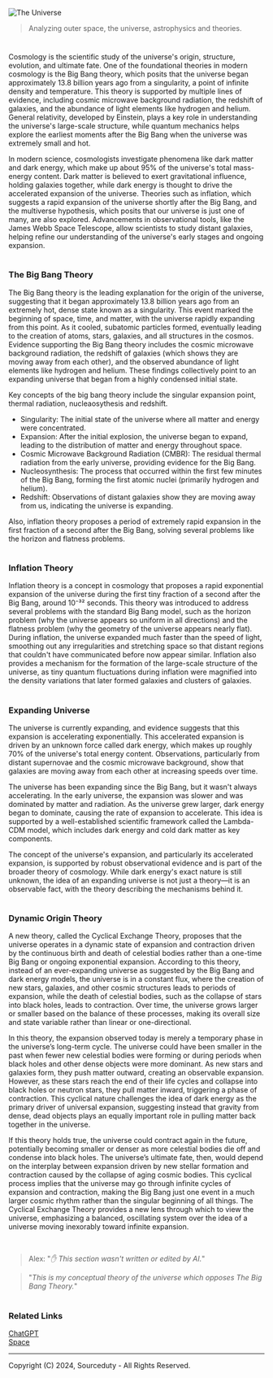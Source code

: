 ![The Universe](https://github.com/user-attachments/assets/39f64f79-b9aa-4e0b-b1f6-4ae531f529b5)

> Analyzing outer space, the universe, astrophysics and theories.

#

Cosmology is the scientific study of the universe's origin, structure, evolution, and ultimate fate. One of the foundational theories in modern cosmology is the Big Bang theory, which posits that the universe began approximately 13.8 billion years ago from a singularity, a point of infinite density and temperature. This theory is supported by multiple lines of evidence, including cosmic microwave background radiation, the redshift of galaxies, and the abundance of light elements like hydrogen and helium. General relativity, developed by Einstein, plays a key role in understanding the universe's large-scale structure, while quantum mechanics helps explore the earliest moments after the Big Bang when the universe was extremely small and hot.

In modern science, cosmologists investigate phenomena like dark matter and dark energy, which make up about 95% of the universe's total mass-energy content. Dark matter is believed to exert gravitational influence, holding galaxies together, while dark energy is thought to drive the accelerated expansion of the universe. Theories such as inflation, which suggests a rapid expansion of the universe shortly after the Big Bang, and the multiverse hypothesis, which posits that our universe is just one of many, are also explored. Advancements in observational tools, like the James Webb Space Telescope, allow scientists to study distant galaxies, helping refine our understanding of the universe's early stages and ongoing expansion.

#
### The Big Bang Theory

The Big Bang theory is the leading explanation for the origin of the universe, suggesting that it began approximately 13.8 billion years ago from an extremely hot, dense state known as a singularity. This event marked the beginning of space, time, and matter, with the universe rapidly expanding from this point. As it cooled, subatomic particles formed, eventually leading to the creation of atoms, stars, galaxies, and all structures in the cosmos. Evidence supporting the Big Bang theory includes the cosmic microwave background radiation, the redshift of galaxies (which shows they are moving away from each other), and the observed abundance of light elements like hydrogen and helium. These findings collectively point to an expanding universe that began from a highly condensed initial state.

Key concepts of the big bang theory include the singular expansion point, thermal radiation, nucleaosythesis and redshift.

- Singularity: The initial state of the universe where all matter and energy were concentrated.
- Expansion: After the initial explosion, the universe began to expand, leading to the distribution of matter and energy throughout space.
- Cosmic Microwave Background Radiation (CMBR): The residual thermal radiation from the early universe, providing evidence for the Big Bang.
- Nucleosynthesis: The process that occurred within the first few minutes of the Big Bang, forming the first atomic nuclei (primarily hydrogen and helium).
- Redshift: Observations of distant galaxies show they are moving away from us, indicating the universe is expanding.

Also, inflation theory proposes a period of extremely rapid expansion in the first fraction of a second after the Big Bang, solving several problems like the horizon and flatness problems.

#
### Inflation Theory

Inflation theory is a concept in cosmology that proposes a rapid exponential expansion of the universe during the first tiny fraction of a second after the Big Bang, around 10⁻³² seconds. This theory was introduced to address several problems with the standard Big Bang model, such as the horizon problem (why the universe appears so uniform in all directions) and the flatness problem (why the geometry of the universe appears nearly flat). During inflation, the universe expanded much faster than the speed of light, smoothing out any irregularities and stretching space so that distant regions that couldn't have communicated before now appear similar. Inflation also provides a mechanism for the formation of the large-scale structure of the universe, as tiny quantum fluctuations during inflation were magnified into the density variations that later formed galaxies and clusters of galaxies.

#
### Expanding Universe

The universe is currently expanding, and evidence suggests that this expansion is accelerating exponentially. This accelerated expansion is driven by an unknown force called dark energy, which makes up roughly 70% of the universe's total energy content. Observations, particularly from distant supernovae and the cosmic microwave background, show that galaxies are moving away from each other at increasing speeds over time.

The universe has been expanding since the Big Bang, but it wasn't always accelerating. In the early universe, the expansion was slower and was dominated by matter and radiation. As the universe grew larger, dark energy began to dominate, causing the rate of expansion to accelerate. This idea is supported by a well-established scientific framework called the Lambda-CDM model, which includes dark energy and cold dark matter as key components.

The concept of the universe's expansion, and particularly its accelerated expansion, is supported by robust observational evidence and is part of the broader theory of cosmology. While dark energy's exact nature is still unknown, the idea of an expanding universe is not just a theory—it is an observable fact, with the theory describing the mechanisms behind it.

#
### Dynamic Origin Theory

A new theory, called the Cyclical Exchange Theory, proposes that the universe operates in a dynamic state of expansion and contraction driven by the continuous birth and death of celestial bodies rather than a one-time Big Bang or ongoing exponential expansion. According to this theory, instead of an ever-expanding universe as suggested by the Big Bang and dark energy models, the universe is in a constant flux, where the creation of new stars, galaxies, and other cosmic structures leads to periods of expansion, while the death of celestial bodies, such as the collapse of stars into black holes, leads to contraction. Over time, the universe grows larger or smaller based on the balance of these processes, making its overall size and state variable rather than linear or one-directional.

In this theory, the expansion observed today is merely a temporary phase in the universe’s long-term cycle. The universe could have been smaller in the past when fewer new celestial bodies were forming or during periods when black holes and other dense objects were more dominant. As new stars and galaxies form, they push matter outward, creating an observable expansion. However, as these stars reach the end of their life cycles and collapse into black holes or neutron stars, they pull matter inward, triggering a phase of contraction. This cyclical nature challenges the idea of dark energy as the primary driver of universal expansion, suggesting instead that gravity from dense, dead objects plays an equally important role in pulling matter back together in the universe.

If this theory holds true, the universe could contract again in the future, potentially becoming smaller or denser as more celestial bodies die off and condense into black holes. The universe’s ultimate fate, then, would depend on the interplay between expansion driven by new stellar formation and contraction caused by the collapse of aging cosmic bodies. This cyclical process implies that the universe may go through infinite cycles of expansion and contraction, making the Big Bang just one event in a much larger cosmic rhythm rather than the singular beginning of all things. The Cyclical Exchange Theory provides a new lens through which to view the universe, emphasizing a balanced, oscillating system over the idea of a universe moving inexorably toward infinite expansion.

<br>

> Alex: "*✋ This section wasn't written or edited by AI.*"

> "*This is my conceptual theory of the universe which opposes The Big Bang Theory.*"

#
### Related Links

[ChatGPT](https://github.com/sourceduty/ChatGPT)
<br>
[Space](https://github.com/sourceduty/Space)

***
Copyright (C) 2024, Sourceduty - All Rights Reserved.
